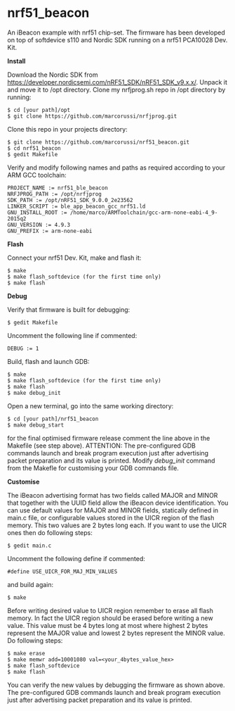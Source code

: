 # nrf51_beacon
An iBeacon example with nrf51 chip-set.
The firmware has been developed on top of softdevice s110 and Nordic SDK running on a nrf51 PCA10028 Dev. Kit.


**Install**

Download the Nordic SDK from https://developer.nordicsemi.com/nRF51_SDK/nRF51_SDK_v9.x.x/. Unpack it and move it to /opt directory.
Clone my nrfjprog.sh repo in /opt directory by running:

    $ cd [your path]/opt
    $ git clone https://github.com/marcorussi/nrfjprog.git

Clone this repo in your projects directory:

    $ git clone https://github.com/marcorussi/nrf51_beacon.git
    $ cd nrf51_beacon
    $ gedit Makefile

Verify and modify following names and paths as required according to your ARM GCC toolchain:

```
PROJECT_NAME := nrf51_ble_beacon
NRFJPROG_PATH := /opt/nrfjprog
SDK_PATH := /opt/nRF51_SDK_9.0.0_2e23562
LINKER_SCRIPT := ble_app_beacon_gcc_nrf51.ld
GNU_INSTALL_ROOT := /home/marco/ARMToolchain/gcc-arm-none-eabi-4_9-2015q2
GNU_VERSION := 4.9.3
GNU_PREFIX := arm-none-eabi
```


**Flash**

Connect your nrf51 Dev. Kit, make and flash it:
 
    $ make
    $ make flash_softdevice (for the first time only)
    $ make flash


**Debug**

Verify that firmware is built for debugging:

    $ gedit Makefile

Uncomment the following line if commented:

```
DEBUG := 1
```

Build, flash and launch GDB:

    $ make
    $ make flash_softdevice (for the first time only)
    $ make flash
    $ make debug_init

Open a new terminal, go into the same working directory:

    $ cd [your path]/nrf51_beacon
    $ make debug_start

for the final optimised firmware release comment the line above in the Makefile (see step above).
ATTENTION: The pre-configured GDB commands launch and break program execution just after advertising packet preparation and its value is printed.
Modify *debug_init* command from the Makefle for customising your GDB commands file.


**Customise**

The iBeacon advertising format has two fields called MAJOR and MINOR that together with the UUID field allow the iBeacon device identification.
You can use default values for MAJOR and MINOR fields, statically defined in main.c file, or configurable values stored in the UICR region of the flash memory. This two values are 2 bytes long each. If you want to use the UICR ones then do following steps:

    $ gedit main.c

Uncomment the following define if commented:

```
#define USE_UICR_FOR_MAJ_MIN_VALUES
```

and build again:

    $ make

Before writing desired value to UICR region remember to erase all flash memory. In fact the UICR region should be erased before writing a new value. This value must be 4 bytes long at most where highest 2 bytes represent the MAJOR value and lowest 2 bytes represent the MINOR value.
Do following steps:

    $ make erase
    $ make memwr add=10001080 val=<your_4bytes_value_hex>
    $ make flash_softdevice
    $ make flash

You can verify the new values by debugging the firmware as shown above. The pre-configured GDB commands launch and break program execution just after advertising packet preparation and its value is printed.







